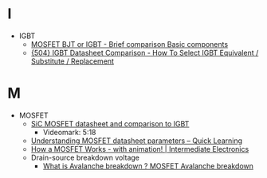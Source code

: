 # I
- IGBT
  - [MOSFET BJT or IGBT - Brief comparison Basic components](https://www.youtube.com/watch?v=VlMdSCI29A0)
  - [{504} IGBT Datasheet Comparison - How To Select IGBT Equivalent / Substitute / Replacement](https://www.youtube.com/watch?v=CUb-qG372iw)

# M
- MOSFET
  - [SiC MOSFET datasheet and comparison to IGBT](https://www.youtube.com/watch?v=1viWSSmskVQ)
    - Videomark: 5:18
  - [Understanding MOSFET datasheet parameters – Quick Learning](https://www.youtube.com/watch?v=GFVde4Nayqw)
  - [How a MOSFET Works - with animation! | Intermediate Electronics](https://www.youtube.com/watch?v=Bfvyj88Hs_o)
  - Drain-source breakdown voltage
    - [What is Avalanche breakdown ? MOSFET Avalanche breakdown](https://www.youtube.com/watch?v=8NTtXr5p7Zs)